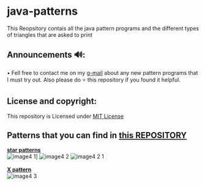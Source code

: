 # java-patterns

This Reopsitory contais all the java pattern programs and the different types of triangles that are asked to print

## Announcements 🔊: 
• Fell free to contact me on my [g-mail] about any new pattern programs that I must try out. Also please do ⭐ this repository if you found it helpful. 

[g-mail]: mailto:voyager2005.github@gmail.com

## License and copyright: 
This repository is Licensed under [MIT License](LICENSE)

## Patterns that you can find in [this REPOSITORY]
**[star patterns]**
<br />
![image4 1](https://user-images.githubusercontent.com/76808676/104838081-af2edc80-58de-11eb-8ff2-2b01126e4376.png)]
![image4 2](https://user-images.githubusercontent.com/76808676/104838083-b0600980-58de-11eb-968a-7289cc9de102.png) 
![image4 2 1](https://user-images.githubusercontent.com/76808676/105273327-0a9fe980-5bc1-11eb-98f4-e005ea5c5f67.png)
<br />
<br />**[X pattern]**
<br/>
![image4 3](https://user-images.githubusercontent.com/76808676/104838084-b0600980-58de-11eb-8930-cdd8e0dc95eb.png)

[this REPOSITORY]: https://github.com/voyager2005/java-patterns
[star patterns]:https://github.com/voyager2005/java-patterns/blob/main/star_patterns.java
[X pattern]:https://github.com/voyager2005/java-patterns/blob/main/X_pattern_simplified.java
